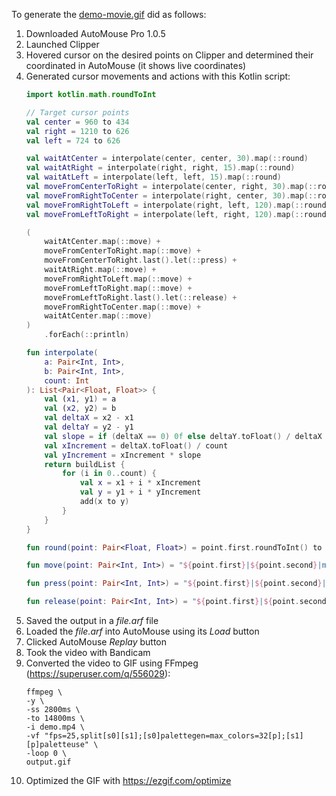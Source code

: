 To generate the [demo-movie.gif](demo-movie.gif) did as follows:

1. Downloaded AutoMouse Pro 1.0.5
2. Launched Clipper
3. Hovered cursor on the desired points on Clipper and determined their coordinated in AutoMouse (it shows live coordinates)
4. Generated cursor movements and actions with this Kotlin script:
    ```kotlin
    import kotlin.math.roundToInt
    
    // Target cursor points
    val center = 960 to 434
    val right = 1210 to 626
    val left = 724 to 626
    
    val waitAtCenter = interpolate(center, center, 30).map(::round)
    val waitAtRight = interpolate(right, right, 15).map(::round)
    val waitAtLeft = interpolate(left, left, 15).map(::round)
    val moveFromCenterToRight = interpolate(center, right, 30).map(::round)
    val moveFromRightToCenter = interpolate(right, center, 30).map(::round)
    val moveFromRightToLeft = interpolate(right, left, 120).map(::round)
    val moveFromLeftToRight = interpolate(left, right, 120).map(::round)
    
    (
        waitAtCenter.map(::move) +
        moveFromCenterToRight.map(::move) +
        moveFromCenterToRight.last().let(::press) +
        waitAtRight.map(::move) +
        moveFromRightToLeft.map(::move) +
        moveFromLeftToRight.map(::move) +
        moveFromLeftToRight.last().let(::release) +
        moveFromRightToCenter.map(::move) +
        waitAtCenter.map(::move)
    )
        .forEach(::println)
    
    fun interpolate(
        a: Pair<Int, Int>,
        b: Pair<Int, Int>,
        count: Int
    ): List<Pair<Float, Float>> {
        val (x1, y1) = a
        val (x2, y2) = b
        val deltaX = x2 - x1
        val deltaY = y2 - y1
        val slope = if (deltaX == 0) 0f else deltaY.toFloat() / deltaX
        val xIncrement = deltaX.toFloat() / count
        val yIncrement = xIncrement * slope
        return buildList {
            for (i in 0..count) {
                val x = x1 + i * xIncrement
                val y = y1 + i * yIncrement
                add(x to y)
            }
        }
    }
    
    fun round(point: Pair<Float, Float>) = point.first.roundToInt() to point.second.roundToInt()
    
    fun move(point: Pair<Int, Int>) = "${point.first}|${point.second}|mov"
    
    fun press(point: Pair<Int, Int>) = "${point.first}|${point.second}|ltd"
    
    fun release(point: Pair<Int, Int>) = "${point.first}|${point.second}|ltu"
    ```
5. Saved the output in a *file.arf* file
6. Loaded the *file.arf* into AutoMouse using its *Load* button
7. Clicked AutoMouse *Replay* button
8. Took the video with Bandicam
9. Converted the video to GIF using FFmpeg (https://superuser.com/q/556029):
    ```shell
    ffmpeg \
    -y \
    -ss 2800ms \
    -to 14800ms \
    -i demo.mp4 \
    -vf "fps=25,split[s0][s1];[s0]palettegen=max_colors=32[p];[s1][p]paletteuse" \
    -loop 0 \
    output.gif
    ```
10. Optimized the GIF with https://ezgif.com/optimize

